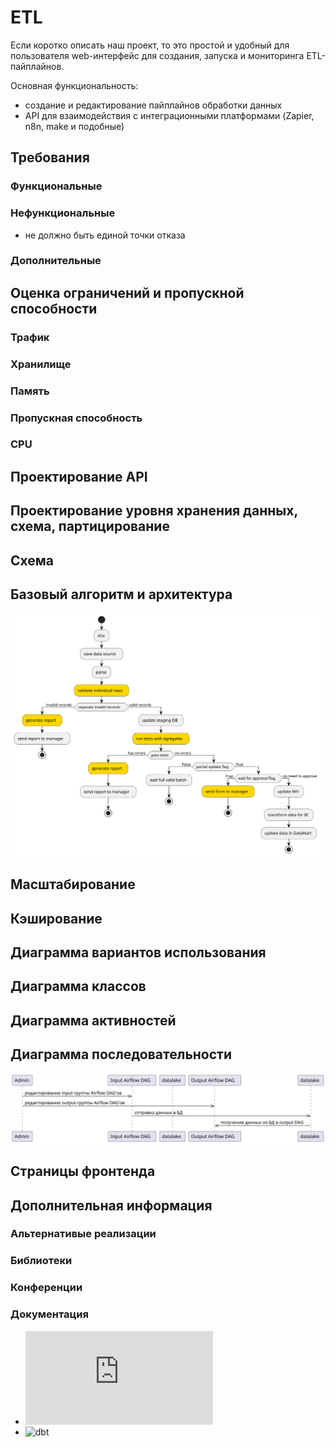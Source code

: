 # ETL
Если коротко описать наш проект, то это простой и удобный для пользователя web-интерфейс для создания, запуска и мониторинга ETL-пайплайнов.

Основная функциональность:
- создание и редактирование пайплайнов обработки данных
- API для взаимодействия с интеграционными платформами (Zapier, n8n, make и подобные)

## Требования
### Функциональные
### Нефункциональные
- не должно быть единой точки отказа
### Дополнительные
## Оценка ограничений и пропускной способности
### Трафик
### Хранилище
### Память
### Пропускная способность
### CPU
## Проектирование API
## Проектирование уровня хранения данных, схема, партицирование
## Схема
## Базовый алгоритм и архитектура
![](diagrams/DAG_example.svg)
## Масштабирование
## Кэширование
## Диаграмма вариантов использования
## Диаграмма классов
## Диаграмма активностей
## Диаграмма последовательности
![](diagrams/sequence_diagram.svg)
## Страницы фронтенда
## Дополнительная информация
### Альтернативые реализации
### Библиотеки
### Конференции
### Документация
- ![airflow](https://airflow.apache.org/docs/apache-airflow/stable/index.html)
- ![dbt](https://docs.getdbt.com/docs/introduction)

